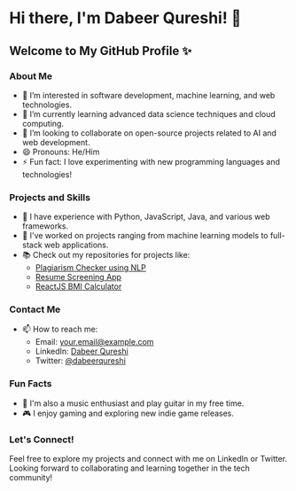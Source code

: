# Hi there, I'm Dabeer Qureshi! 👋

## Welcome to My GitHub Profile ✨

### About Me
- 👀 I’m interested in software development, machine learning, and web technologies.
- 🌱 I’m currently learning advanced data science techniques and cloud computing.
- 💞️ I’m looking to collaborate on open-source projects related to AI and web development.
- 😄 Pronouns: He/Him
- ⚡ Fun fact: I love experimenting with new programming languages and technologies!

### Projects and Skills
- 🚀 I have experience with Python, JavaScript, Java, and various web frameworks.
- 🔬 I've worked on projects ranging from machine learning models to full-stack web applications.
- 📚 Check out my repositories for projects like:
  - [Plagiarism Checker using NLP](link-to-repo)
  - [Resume Screening App](link-to-repo)
  - [ReactJS BMI Calculator](link-to-repo)

### Contact Me
- 📫 How to reach me:
  - Email: your.email@example.com
  - LinkedIn: [Dabeer Qureshi](https://www.linkedin.com/in/dabeerqureshi/)
  - Twitter: [@dabeerqureshi](https://twitter.com/dabeerqureshi)

### Fun Facts
- 🎵 I'm also a music enthusiast and play guitar in my free time.
- 🎮 I enjoy gaming and exploring new indie game releases.

### Let's Connect!
Feel free to explore my projects and connect with me on LinkedIn or Twitter. Looking forward to collaborating and learning together in the tech community!

<!---
dabeerqureshi/dabeerqureshi is a ✨ special ✨ repository because its `README.md` (this file) appears on your GitHub profile.
You can click the Preview link to take a look at your changes.
--->
